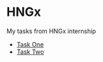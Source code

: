 # HNGx
My tasks from HNGx internship
- [Task One](https://hngxfirsttask.netlify.app/)
- [Task Two](https://hngxsecondtask.netlify.app/)
